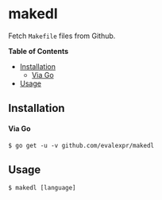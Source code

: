 # makedl

Fetch `Makefile` files from Github.

**Table of Contents**

<!-- toc -->

- [Installation](#installation)
    + [Via Go](#via-go)
- [Usage](#usage)

<!-- tocstop -->

## Installation

#### Via Go

```console
$ go get -u -v github.com/evalexpr/makedl
```

## Usage

```console
$ makedl [language]
```

